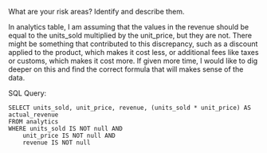 What are your risk areas? Identify and describe them.

In analytics table, I am assuming that the values in the revenue should be equal to the units_sold multiplied by the  unit_price, but they are not. There might be something that contributed to this discrepancy, such as a discount applied to the product, which makes it cost less, or additional fees like taxes or customs, which makes it cost more.  If given more time, I would like to dig deeper on this and find the correct formula that will makes sense of the data. 

SQL Query:
```
SELECT units_sold, unit_price, revenue, (units_sold * unit_price) AS actual_revenue
FROM analytics
WHERE units_sold IS NOT null AND
	unit_price IS NOT null AND
	revenue IS NOT null
```

